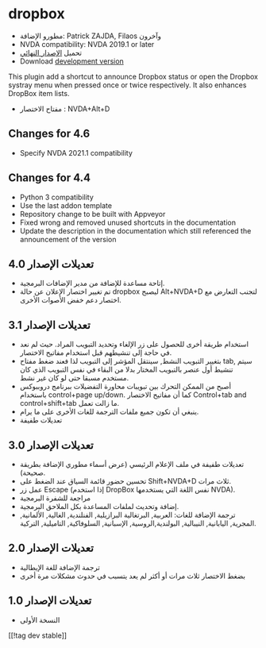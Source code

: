 # dropbox #

* مطورو الإضافة: Patrick ZAJDA, Filaos وآخرون
* NVDA compatibility: NVDA 2019.1 or later
* تحميل [الإصدار النهائي][1]
* Download [development version][2]

This plugin add a shortcut to announce Dropbox status or open the Dropbox
systray menu when pressed once or twice respectively.  It also enhances
DropBox item lists.

* مفتاح الاختصار : NVDA+Alt+D


## Changes for 4.6 ##

* Specify NVDA 2021.1 compatibility

## Changes for 4.4 ##

* Python 3 compatibility
* Use the last addon template
* Repository change to be built with Appveyor
* Fixed wrong and removed unused shortcuts in the documentation
* Update the description in the documentation which still referenced the
  announcement of the version

## تعديلات الإصدار 4.0 ##

* إتاحة مساعدة للإضافة من مدير الإضافات البرمجية.
* تم تغيير اختصار الإعلان عن حالة dropbox ليصبح Alt+NVDA+D لتجنب التعارض مع
  اختصار دعم خفض الأصوات الأخرى.

## تعديلات الإصدار 3.1 ##

* استخدام طريقة أخرى للحصول على زر الإلغاء وتحديد التبويب المراد. حيث لم نعد
  في حاجة إلى تنشيطهم قبل استخدام مفاتيح الاختصار.
* بتغيير التبويب النشط, سينتقل المؤشر إلى التبويب لذا فعند ضغط مفتاح tab,
  سيتم تنشيط أول عنصر بالتبويب المختار بدلا من البقاء في نفس التبويب الذي
  كان مستخدم مسبقا حتى لو كان غير نشط.
* أصبح من الممكن التحرك بين تبويبات محاورة التفضيلات ببرنامج دروببوكس
  باستخدام control+page up/down. كما أن مفاتيح الاختصار Control+tab and
  control+shift+tab ما زالت تعمل.
* ينبغي أن تكون جميع ملفات الترجمة للغات الأخرى على ما يرام.
* تعديلات طفيفة

## تعديلات الإصدار 3.0 ##

* تعديلات طفيفة في ملف الإعلام الرئيسي (عرض أسماء مطوري الإضافة بطريقة
  صحيحة).
* تحسين حضور قائمة السياق عند الضغط على Shift+NVDA+D ثلاث مرات.
* عمل زر Escape (إذا استخدم DropBox نفس اللغة التي يستخدمها NVDA).
* مراجعة للشفرة البرمجية
* إضافة وتحديث لملفات المساعدة بكل الملاحق البرمجية.
* ترجمة الإضافة للغات: العربية, البرتغالية البرازيلية, الفنلندية, الغالية,
  الألمانية, المجرية, اليابانية, النيبالية, البولندية,الروسية, الإسبانية,
  السلوفاكية, التاميلية, التركية.

## تعديلات الإصدار 2.0 ##

* ترجمة الإضافة للغة الإيطالية
* بضغط الاختصار ثلاث مرات أو أكثر لم يعد يتسبب في حدوث مشكلات مرة أخرى

## تعديلات الإصدار 1.0 ##

* النسخة الأولى

[[!tag dev  stable]]

[1]: https://addons.nvda-project.org/files/get.php?file=dx

[2]: https://addons.nvda-project.org/files/get.php?file=dx-dev
